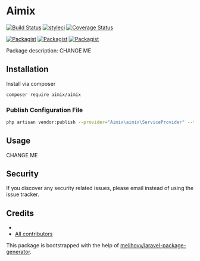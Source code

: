 # Aimix

[![Build Status](https://travis-ci.org/aimix/aimix.svg?branch=master)](https://travis-ci.org/aimix/aimix)
[![styleci](https://styleci.io/repos/CHANGEME/shield)](https://styleci.io/repos/CHANGEME)
[![Coverage Status](https://coveralls.io/repos/github/aimix/aimix/badge.svg?branch=master)](https://coveralls.io/github/aimix/aimix?branch=master)

[![Packagist](https://img.shields.io/packagist/v/aimix/aimix.svg)](https://packagist.org/packages/aimix/aimix)
[![Packagist](https://poser.pugx.org/aimix/aimix/d/total.svg)](https://packagist.org/packages/aimix/aimix)
[![Packagist](https://img.shields.io/packagist/l/aimix/aimix.svg)](https://packagist.org/packages/aimix/aimix)

Package description: CHANGE ME

## Installation

Install via composer
```bash
composer require aimix/aimix
```

### Publish Configuration File

```bash
php artisan vendor:publish --provider="Aimix\aimix\ServiceProvider" --tag="config"
```

## Usage

CHANGE ME

## Security

If you discover any security related issues, please email 
instead of using the issue tracker.

## Credits

- [](https://github.com/aimix/aimix)
- [All contributors](https://github.com/aimix/aimix/graphs/contributors)

This package is bootstrapped with the help of
[melihovv/laravel-package-generator](https://github.com/melihovv/laravel-package-generator).

